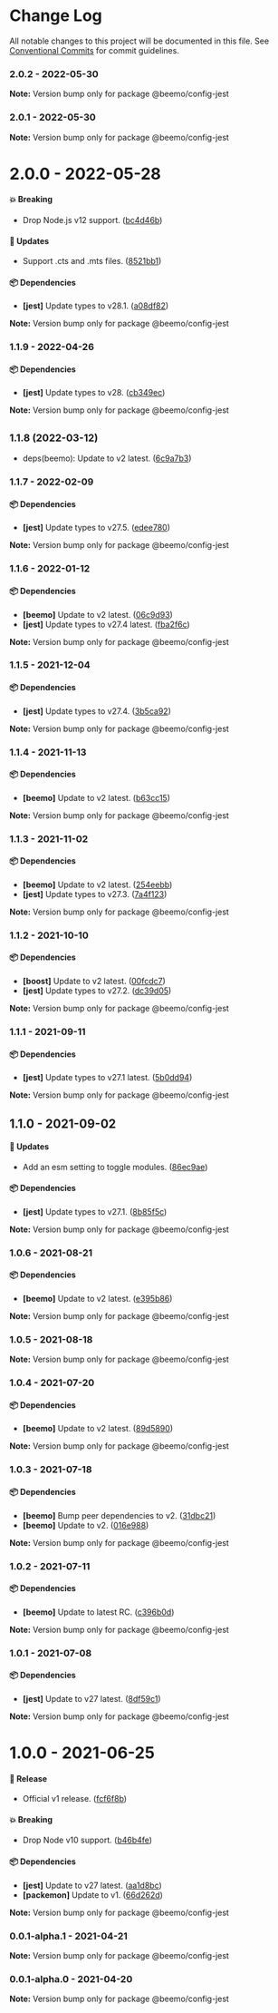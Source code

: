 # Change Log

All notable changes to this project will be documented in this file.
See [Conventional Commits](https://conventionalcommits.org) for commit guidelines.

### 2.0.2 - 2022-05-30

**Note:** Version bump only for package @beemo/config-jest





### 2.0.1 - 2022-05-30

**Note:** Version bump only for package @beemo/config-jest





# 2.0.0 - 2022-05-28

#### 💥 Breaking

- Drop Node.js v12 support. ([bc4d46b](https://github.com/beemojs/dev/commit/bc4d46b))

#### 🚀 Updates

- Support .cts and .mts files. ([8521bb1](https://github.com/beemojs/dev/commit/8521bb1))

#### 📦 Dependencies

- **[jest]** Update types to v28.1. ([a08df82](https://github.com/beemojs/dev/commit/a08df82))

**Note:** Version bump only for package @beemo/config-jest





### 1.1.9 - 2022-04-26

#### 📦 Dependencies

- **[jest]** Update types to v28. ([cb349ec](https://github.com/beemojs/dev/commit/cb349ec))

**Note:** Version bump only for package @beemo/config-jest





## <small>1.1.8 (2022-03-12)</small>

* deps(beemo): Update to v2 latest. ([6c9a7b3](https://github.com/beemojs/dev/commit/6c9a7b3))





### 1.1.7 - 2022-02-09

#### 📦 Dependencies

- **[jest]** Update types to v27.5. ([edee780](https://github.com/beemojs/dev/commit/edee780))

**Note:** Version bump only for package @beemo/config-jest





### 1.1.6 - 2022-01-12

#### 📦 Dependencies

- **[beemo]** Update to v2 latest. ([06c9d93](https://github.com/beemojs/dev/commit/06c9d93))
- **[jest]** Update types to v27.4 latest. ([fba2f6c](https://github.com/beemojs/dev/commit/fba2f6c))

**Note:** Version bump only for package @beemo/config-jest





### 1.1.5 - 2021-12-04

#### 📦 Dependencies

- **[jest]** Update types to v27.4. ([3b5ca92](https://github.com/beemojs/dev/commit/3b5ca92))

**Note:** Version bump only for package @beemo/config-jest





### 1.1.4 - 2021-11-13

#### 📦 Dependencies

- **[beemo]** Update to v2 latest. ([b63cc15](https://github.com/beemojs/dev/commit/b63cc15))

**Note:** Version bump only for package @beemo/config-jest





### 1.1.3 - 2021-11-02

#### 📦 Dependencies

- **[beemo]** Update to v2 latest. ([254eebb](https://github.com/beemojs/dev/commit/254eebb))
- **[jest]** Update types to v27.3. ([7a4f123](https://github.com/beemojs/dev/commit/7a4f123))

**Note:** Version bump only for package @beemo/config-jest





### 1.1.2 - 2021-10-10

#### 📦 Dependencies

- **[boost]** Update to v2 latest. ([00fcdc7](https://github.com/beemojs/dev/commit/00fcdc7))
- **[jest]** Update types to v27.2. ([dc39d05](https://github.com/beemojs/dev/commit/dc39d05))

**Note:** Version bump only for package @beemo/config-jest





### 1.1.1 - 2021-09-11

#### 📦 Dependencies

- **[jest]** Update types to v27.1 latest. ([5b0dd94](https://github.com/beemojs/dev/commit/5b0dd94))

**Note:** Version bump only for package @beemo/config-jest





## 1.1.0 - 2021-09-02

#### 🚀 Updates

- Add an esm setting to toggle modules. ([86ec9ae](https://github.com/beemojs/dev/commit/86ec9ae))

#### 📦 Dependencies

- **[jest]** Update types to v27.1. ([8b85f5c](https://github.com/beemojs/dev/commit/8b85f5c))

**Note:** Version bump only for package @beemo/config-jest





### 1.0.6 - 2021-08-21

#### 📦 Dependencies

- **[beemo]** Update to v2 latest. ([e395b86](https://github.com/beemojs/dev/commit/e395b86))

**Note:** Version bump only for package @beemo/config-jest





### 1.0.5 - 2021-08-18

**Note:** Version bump only for package @beemo/config-jest





### 1.0.4 - 2021-07-20

#### 📦 Dependencies

- **[beemo]** Update to v2 latest. ([89d5890](https://github.com/beemojs/dev/commit/89d5890))

**Note:** Version bump only for package @beemo/config-jest





### 1.0.3 - 2021-07-18

#### 📦 Dependencies

- **[beemo]** Bump peer dependencies to v2. ([31dbc21](https://github.com/beemojs/dev/commit/31dbc21))
- **[beemo]** Update to v2. ([016e988](https://github.com/beemojs/dev/commit/016e988))

**Note:** Version bump only for package @beemo/config-jest





### 1.0.2 - 2021-07-11

#### 📦 Dependencies

- **[beemo]** Update to latest RC. ([c396b0d](https://github.com/beemojs/dev/commit/c396b0d))

**Note:** Version bump only for package @beemo/config-jest





### 1.0.1 - 2021-07-08

#### 📦 Dependencies

- **[jest]** Update to v27 latest. ([8df59c1](https://github.com/beemojs/dev/commit/8df59c1))

**Note:** Version bump only for package @beemo/config-jest





# 1.0.0 - 2021-06-25

#### 🎉 Release

- Official v1 release. ([fcf6f8b](https://github.com/beemojs/dev/commit/fcf6f8b))

#### 💥 Breaking

- Drop Node v10 support. ([b46b4fe](https://github.com/beemojs/dev/commit/b46b4fe))

#### 📦 Dependencies

- **[jest]** Update to v27 latest. ([aa1d8bc](https://github.com/beemojs/dev/commit/aa1d8bc))
- **[packemon]** Update to v1. ([66d262d](https://github.com/beemojs/dev/commit/66d262d))

**Note:** Version bump only for package @beemo/config-jest





### 0.0.1-alpha.1 - 2021-04-21

**Note:** Version bump only for package @beemo/config-jest





### 0.0.1-alpha.0 - 2021-04-20

**Note:** Version bump only for package @beemo/config-jest
